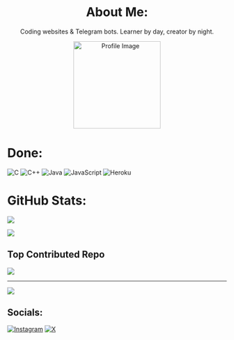 
  
</p>

<h1 align="center">About Me:</h1>
<p align="center">Coding websites & Telegram bots. Learner by day, creator by night.</p>
<p align="center">
<img src="https://github.com/Mayforhern/Mayforhern/assets/144929530/a29dbf64-dcb2-4258-bc2c-c9dd9dfc82e8" alt="Profile Image" width="200" height="200">




# Done:
![C](https://img.shields.io/badge/c-%2300599C.svg?style=plastic&logo=c&logoColor=white) ![C++](https://img.shields.io/badge/c++-%2300599C.svg?style=plastic&logo=c%2B%2B&logoColor=white) ![Java](https://img.shields.io/badge/java-%23ED8B00.svg?style=plastic&logo=openjdk&logoColor=white) ![JavaScript](https://img.shields.io/badge/javascript-%23323330.svg?style=plastic&logo=javascript&logoColor=%23F7DF1E) ![Heroku](https://img.shields.io/badge/heroku-%23430098.svg?style=plastic&logo=heroku&logoColor=white)


#  GitHub Stats:
![](https://github-readme-streak-stats.herokuapp.com/?user=mayforhern&theme=dark&hide_border=false)<br/>

![](https://github-readme-stats.vercel.app/api/top-langs/?username=mayforhern&theme=dark&hide_border=false&include_all_commits=true&count_private=true&layout=compact)

##  Top Contributed Repo
![](https://github-contributor-stats.vercel.app/api?username=mayforhern&limit=5&theme=dark&combine_all_yearly_contributions=true)

---
[![](https://visitcount.itsvg.in/api?id=mayforhern&icon=0&color=0)](https://visitcount.itsvg.in)


##  Socials:
[![Instagram](https://img.shields.io/badge/Instagram-%23E4405F.svg?logo=Instagram&logoColor=white)](https://instagram.com/oen.py) [![X](https://img.shields.io/badge/X-black.svg?logo=X&logoColor=white)](https://x.com/dindoire) 
